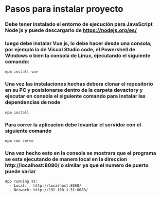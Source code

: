 # Pasos para instalar proyecto

### Debe tener instalado el entorno de ejecución para JavaScript Node js y puede descargarlo de https://nodejs.org/es/
### luego debe instalar Vue js, lo debe hacer desde una consola, por ejemplo la de Visual Studio code, el Powershell de Windows o bien la consola de Linux, ejecutando el siguiente comando:
```
npm install vue
```
### Una vez las instalaciones hechas debera clonar el repositorio en su PC y posisionarse dentro de la carpeta devactory y ejecutar en consola el siguiente comando para instalar las dependencias de node
```
npm install
```
### Para correr la aplicacion debe levantar el servidor con el siguiente comando 
```
npm run serve
```

### Una vez hecho esto en la consola se mostrara que el programa se esta ejecutando de manera local en la direccion http://localhost:8080/ o similar ya que el numero de puerto puede variar
```
App running at:
  - Local:   http://localhost:8080/
  - Network: http://192.168.1.51:8080/
```

